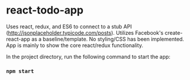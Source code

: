 # react-todo-app
Uses react, redux, and ES6 to connect to a stub API (http://jsonplaceholder.typicode.com/posts). Utilizes Facebook's create-react-app as a baseline/template. No styling/CSS has been implemented. App is mainly to show the core react/redux functionality.

In the project directory, run the following command to start the app:

### `npm start`
